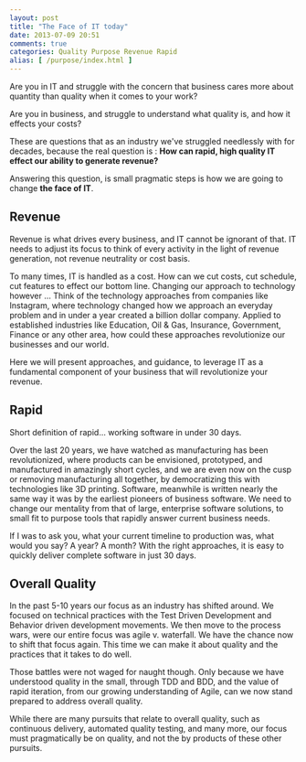 ```yaml
---
layout: post
title: "The Face of IT today"
date: 2013-07-09 20:51
comments: true
categories: Quality Purpose Revenue Rapid
alias: [ /purpose/index.html ]
---
```


Are you in IT and struggle with the concern that business cares more about quantity than quality when it comes to your work?

Are you in business, and struggle to understand what quality is, and how it effects your costs?

These are questions that as an industry we've struggled needlessly with for decades, because the real question is : **How can rapid, high quality IT effect our ability to generate revenue?**

Answering this question, is small pragmatic steps is how we are going to change **the face of IT**.


<!-- More -->

<a href="#revenue"></a>

## Revenue

Revenue is what drives every business, and IT cannot be ignorant of that.  IT needs to adjust its focus to think of every activity in the light of revenue generation, not revenue neutrality or cost basis.

To many times, IT is handled as a cost.  How can we cut costs, cut schedule, cut features to effect our bottom line.  Changing our approach to technology however ... Think of the technology approaches from companies like Instagram, where technology changed how we approach an everyday problem and in under a year created a billion dollar company.  Applied to established industries like Education, Oil & Gas, Insurance, Government, Finance or any other area, how could these approaches revolutionize our businesses and our world.

Here we will present approaches, and guidance, to leverage IT as a fundamental component of your business that will revolutionize your revenue.

<a href="#rapid"></a>
## Rapid

Short definition of rapid... working software in under 30 days.

Over the last 20 years, we have watched as manufacturing has been revolutionized, where products can be envisioned, prototyped, and manufactured in amazingly short cycles, and we are even now on the cusp or removing manufacturing all together, by democratizing this with technologies like 3D printing.  Software, meanwhile is written nearly the same way it was by the earliest pioneers of business software.  We need to change our mentality from that of large, enterprise software solutions, to small fit to purpose tools that rapidly answer current business needs.

If I was to ask you, what your current timeline to production was, what would you say?  A year?  A month?  With the right approaches, it is easy to quickly deliver complete software in just 30 days.

<a href="#quality"></a>
## Overall Quality

In the past 5-10 years our focus as an industry has shifted around. We focused on technical practices with the Test Driven Development and Behavior driven development movements. We then move to the process wars, were our entire focus was agile v. waterfall. We have the chance now to shift that focus again. This time we can make it about quality and the practices that it takes to do well.

Those battles were not waged for naught though.  Only because we have understood quality in the small, through TDD and BDD, and the value of rapid iteration, from our growing understanding of Agile, can we now stand prepared to address overall quality.

While there are many pursuits that relate to overall quality, such as continuous delivery, automated quality testing, and many more, our focus must pragmatically be on quality, and not the by products of these other pursuits.
